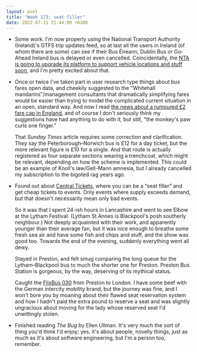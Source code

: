 ```yaml
---
layout: post
title: "Week 173: seat filler"
date: 2022-07-11 21:44:00 +0100
---
```


- Some work. I'm now properly using the National Transport Authority (Ireland)'s GTFS trip updates feed, so at last all the users in Ireland (of whom there are some) can see if their Bus Éireann, Dublin Bus or Go-Ahead Ireland bus is delayed or even cancelled. Coincidentally, the [NTA is going to upgrade its platform to support vehicle locations and stuff soon](https://www.nationaltransport.ie/attention-developers-upgrade-to-gtfs-realtime-api/), and I'm pretty excited about that.

- Once or twice I've taken part in user research type things about bus fares open data, and cheekily suggested to the "Whitehall mandarins"/management consultants that dramatically simplifying fares would be easier than trying to model the complicated current situation in an open, standard way. And now I read [the news about a rumoured £2 fare cap in England](https://twitter.com/BusAndTrainUser/status/1546093655198400513), and of course I don't seriously think my suggestions have had anything to do with it, but still, "the monkey's paw curls one finger."

  That <cite>Sunday Times</cite> article requires some correction and clarification. They say the Peterborough–Norwich bus is £12 for a day ticket, but the more relevant figure is £10 for a single. And that route is actually registered as four separate sections wearing a trenchcoat, which might be relevant, depending on how the scheme is implemented. This could be an example of Knoll's law/Gell-Mann amnesia, but I already cancelled my subscription to the bigoted rag years ago.

- Found out about [Central Tickets](https://centraltickets.co.uk/), where you can be a “seat filler” and get cheap tickets to events.
  Only events where supply exceeds demand, but that doesn't necessarily mean only bad events.

  So it was that I spent 24-ish hours in Lancashire and went to see Elbow at the Lytham Festival. (Lytham St Annes is Blackpool's posh southerly neighbour.) Not deeply acquainted with their work, and apparently younger than their average fan, but it was nice enough to breathe some fresh sea air and have some fish and chips and stuff, and the show was good too. Towards the end of the evening, suddenly everything went all dewy.

  Stayed in Preston, and felt smug comparing the long queue for the Lytham–Blackpool bus to much the shorter one for Preston. Preston Bus Station is gorgeous, by the way, deserving of its mythical status.

  Caught the [FlixBus 030](https://bustimes.org/services/030-belgravia-glasgow) from Preston to London. I have some beef with the German intercity mobility brand, but the journey was fine, and I won't bore you by moaning about their flawed seat reservation system and how I hadn't paid the extra pound to reserve a seat and was slightly ungracious about moving for the lady whose reserved seat I'd unwittingly stolen.

- Finished reading <cite>The Bug</cite> by Ellen Ullman. It's very much the sort of thing you'd think I'd enjoy; yes, it's about people, novelly things, just as much as it's about software engineering, but I'm a person too, remember.
